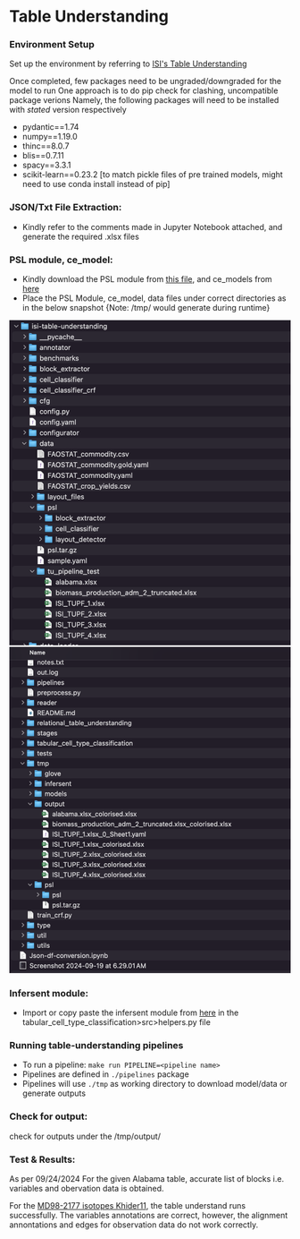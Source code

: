 # Table Understanding

### Environment Setup
Set up the environment by referring to [ISI's Table Understanding](http://github.com/usc-isi-i2/table-understanding/tree/impl/)

Once completed, few packages need to be ungraded/downgraded for the model to run
One approach is to do pip check for clashing, uncompatible package verions
Namely, the following packages will need to be installed with *stated* version respectively

- pydantic==1.74
- numpy==1.19.0
- thinc==8.0.7
- blis==0.7.11
- spacy==3.3.1
- scikit-learn==0.23.2 [to match pickle files of pre trained models, might need to use conda install instead of pip]

### JSON/Txt File Extraction:
- Kindly refer to the comments made in Jupyter Notebook attached, and generate the required .xlsx files

### PSL module, ce_model:
- Kindly download the PSL module from [this file](https://drive.google.com/file/d/1ndVTP3WSG8OLoDjYnePvuVZ5fxXBCyRz/view?usp=sharing), and ce_models from [here](https://drive.google.com/uc?id=1DJfEgqoHzfQYBllzey21zS39ui_kwId-) 
- Place the PSL Module, ce_model, data files under correct directories as in the below snapshot
{Note: /tmp/ would generate during runtime}

![alt text](https://github.com/doswal/isi-table-understanding/blob/main/data%20File%20Arrangement.png)
![alt text](https://github.com/doswal/isi-table-understanding/blob/main/tmp%20File%20Arrangement.png)
### Infersent module:
- Import or copy paste the infersent module from [here](https://github.com/facebookresearch/InferSent/blob/main/models.py) in the tabular_cell_type_classification>src>helpers.py file

### Running table-understanding pipelines
- To run a pipeline: `make run PIPELINE=<pipeline name>`
- Pipelines are defined in `./pipelines` package
- Pipelines will use `./tmp` as working directory to download model/data or generate outputs

### Check for output:
check for outputs under the /tmp/output/

### Test & Results:

As per 09/24/2024
For the given Alabama table, accurate list of blocks i.e. variables and obervation data is obtained.

For the [MD98-2177 isotopes Khider11](https://www.ncei.noaa.gov/pub/data/paleo/contributions_by_author/khider2011/khider2011.txt), the table understand runs successfully. The variables annotations are correct, however, the alignment annontations and edges for observation data do not work correctly. 

